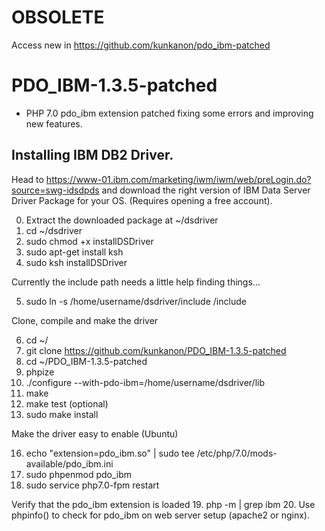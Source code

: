 # OBSOLETE
Access new in https://github.com/kunkanon/pdo_ibm-patched

# PDO_IBM-1.3.5-patched
- PHP 7.0 pdo_ibm extension patched fixing some errors and improving new features.

## Installing IBM DB2 Driver.

Head to https://www-01.ibm.com/marketing/iwm/iwm/web/preLogin.do?source=swg-idsdpds and download the right version of IBM Data Server Driver Package for your OS. (Requires opening a free account).

0. Extract the downloaded package at ~/dsdriver
1. cd ~/dsdriver
2. sudo chmod +x installDSDriver
3. sudo apt-get install ksh
4. sudo ksh installDSDriver

Currently the include path needs a little help finding things...
  
5. sudo ln -s /home/username/dsdriver/include /include

Clone, compile and make the driver

6. cd ~/
7. git clone https://github.com/kunkanon/PDO_IBM-1.3.5-patched
8. cd ~/PDO_IBM-1.3.5-patched
9. phpize
10. ./configure --with-pdo-ibm=/home/username/dsdriver/lib
11. make
12. make test (optional)
13. sudo make install

Make the driver easy to enable (Ubuntu)

16. echo "extension=pdo_ibm.so" | sudo tee /etc/php/7.0/mods-available/pdo_ibm.ini
17. sudo phpenmod pdo_ibm
18. sudo service php7.0-fpm restart

Verify that the pdo_ibm extension is loaded
19. php -m | grep ibm
20. Use phpinfo() to check for pdo_ibm on web server setup (apache2 or nginx).
